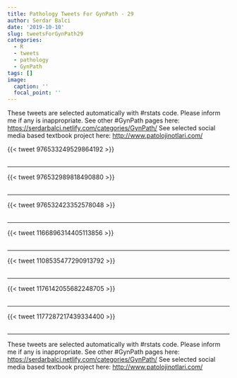 ```yaml
---
title: Pathology Tweets For GynPath - 29
author: Serdar Balci
date: '2019-10-10'
slug: tweetsForGynPath29
categories:
  - R
  - tweets
  - pathology
  - GynPath
tags: []
image:
  caption: ''
  focal_point: ''
---
```



These tweets are selected automatically with #rstats code. Please inform me if any is inappropriate.
See other #GynPath pages here: https://serdarbalci.netlify.com/categories/GynPath/ 
See selected social media based textbook project here: http://www.patolojinotlari.com/

{{< tweet 976533249529864192 >}}
<br>
<br>
<hr>
{{< tweet 976532989818490880 >}}
<br>
<br>
<hr>
{{< tweet 976532423352578048 >}}
<br>
<br>
<hr>
{{< tweet 1166896314405113856 >}}
<br>
<br>
<hr>
{{< tweet 1108535477290913792 >}}
<br>
<br>
<hr>
{{< tweet 1176142055682248705 >}}
<br>
<br>
<hr>
{{< tweet 1177287217439334400 >}}
<br>
<br>
<hr>


These tweets are selected automatically with #rstats code. Please inform me if any is inappropriate.
See other #GynPath pages here: https://serdarbalci.netlify.com/categories/GynPath/ 
See selected social media based textbook project here: http://www.patolojinotlari.com/
